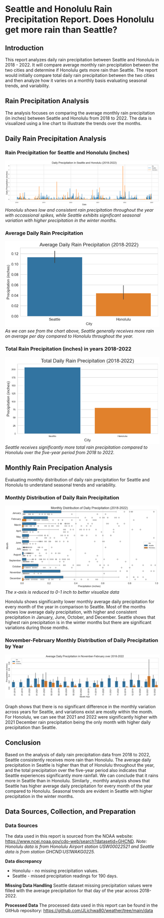 # Seattle and Honolulu Rain Precipitation Report. Does Honolulu get more rain than Seattle?

## Introduction
This report analyzes daily rain precipitation between Seattle and Honolulu in 2018 - 2022. It will compare average monthly rain precipitation between the two cities and determine if Honolulu gets more rain than Seattle. The report would initially compare total daily rain precipitation between the two cities and then analyze how it varies on a monthly basis evaluating seasonal trends, and variability.


## Rain Precipitation Analysis

The analysis focuses on comparing the average monthly rain precipitation (in inches) between Seattle and Honolulu from 2018 to 2022. The data is visualized using a line chart to illustrate the trends over the months.

## Daily Rain Precipitation Analysis

### Rain Precipitation for Seattle and Honolulu (inches)
![Daily_Rain_Preciption](img/daily_precipitation.png)
*Honolulu shows low and consistent rain precipitation throughout the year with occassional spikes, while Seattle exhibits significant seasonal variation with higher precipitation in the winter months.*

### Average Daily Rain Precipitation
![daily_mean_precipitation](img/average_precipitation.png)
*_As we can see from the chart above, Seattle generally receives more rain on average per day compared to Honolulu throughout the year._*

### Total Rain Precipitation (inches) in years 2018-2022
![total_precipitation](img/total_precipitation.png)
*Seattle receives significantly more total rain precipitation compared to Honolulu over the five-year period from 2018 to 2022.*

## Monthly Rain Precipation Analysis
Evaluating monthly distribution of daily rain precipitation for Seattle and Honolulu to understand seasonal trends and variability.

### Monthly Distribution of Daily Rain Precipitation
![monthly_distribution_precipitation](img/monthly_precipitation_zoomed.png)
*The x-axis is reduced to 0-1 inch to better visualize data*

 Honolulu shows significanlty lower monthly average daily precipitation for every month of the year in comparison to Seattle. Most of the months shows low average daily precipitation, with higher and consistent precipitation in January, June, October, and December. Seattle shows that highest rain precipitation is in the winter months but there are significant variations during those months. 

### November-February Monthly Distribution of Daily Precipitation by Year
![nov_feb_precipitation_by_year](img/monthly_precipitation_years_cmp.png)

Graph shows that there is no significant difference in the monthly variation across years for Seattle, and variations exist are mostly within the month. For Honolulu, we can see that 2021 and 2022 were significantly higher with 2021 December rain precipitation being the only month with higher daily precipitation than Seattle.


## Conclusion
Based on the analysis of daily rain precipitation data from 2018 to 2022, Seattle consistently receives more rain than Honolulu. The average daily precipitation in Seattle is higher than that of Honolulu throughout the year, and the total precipitation over the five-year period also indicates that Seattle experiences significantly more rainfall. We can conclude that it rains more in Seattle than in Honolulu. Similarly , monthly analysis shows that Seattle has higher average daily precipitation for every month of the year compared to Honolulu. Seasonal trends are evident in Seattle with higher precipitation in the winter months. 


## Data Sources, Collection, and Preparation

### Data Sources
The data used in this report is sourced from the NOAA website: 
 https://www.ncei.noaa.gov/cdo-web/search?datasetid=GHCND.
*Note: Honolulu data is from Honolulu Airport station USW00022521 and Seattle data is from station GHCND:US1WAKG0225.*

**Data discrepancy**
- Honolulu - no missing precipitation values.
- Seattle - missed precipitation readings for 190 days. 

**Missing Data Handling**
Seattle dataset missing precipitation values were filled with the average precipitation for that day of the year across 2018-2022.

**Processed Data**
The processed data used in this report can be found in the GitHub repository:
https://github.com/JLichwa80/weather/tree/main/data


